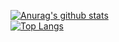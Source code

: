 [![Anurag's github stats](https://github-readme-stats.vercel.app/api?username=cho-hadam&show_icons=true&hide=stars)](https://github.com/anuraghazra/github-readme-stats)   
[![Top Langs](https://github-readme-stats.vercel.app/api/top-langs/?username=cho-hadam)](https://github.com/anuraghazra/github-readme-stats)
